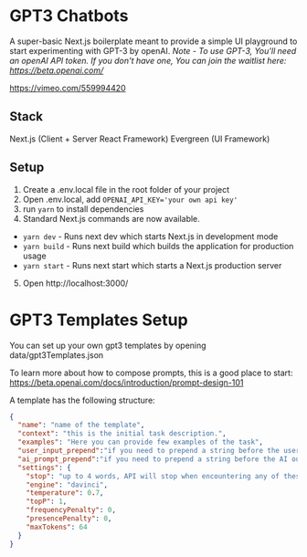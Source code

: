 # GPT3 Chatbots

A super-basic Next.js boilerplate meant to provide a simple UI playground to start experimenting with GPT-3 by openAI.
*Note - To use GPT-3, You'll need an openAI API token. If you don't have one, You can join the waitlist here: https://beta.openai.com/*

https://vimeo.com/559994420

## Stack

Next.js (Client + Server React Framework)
Evergreen (UI Framework)

## Setup

1. Create a .env.local file in the root folder of your project
2. Open .env.local, add `OPENAI_API_KEY='your own api key'`
3. run `yarn` to install dependencies
4. Standard Next.js commands are now available.
* `yarn dev` - Runs next dev which starts Next.js in development mode
* `yarn build` - Runs next build which builds the application for production usage
* `yarn start` - Runs next start which starts a Next.js production server
5. Open http://localhost:3000/

# GPT3 Templates Setup
You can set up your own gpt3 templates by opening data/gpt3Templates.json

To learn more about how to compose prompts, this is a good place to start:
https://beta.openai.com/docs/introduction/prompt-design-101

A template has the following structure:
```json
{
  "name": "name of the template",
  "context": "this is the initial task description.",
  "examples": "Here you can provide few examples of the task",
  "user_input_prepend":"if you need to prepend a string before the user input, add it here",
  "ai_prompt_prepend":"if you need to prepend a string before the AI output, add it here",
  "settings": {
    "stop": "up to 4 words, API will stop when encountering any of these",
    "engine": "davinci",
    "temperature": 0.7,
    "topP": 1,
    "frequencyPenalty": 0,
    "presencePenalty": 0,
    "maxTokens": 64
  }
}
```
